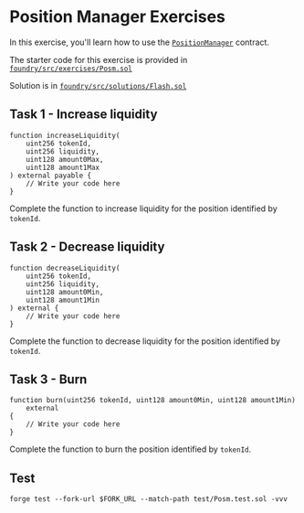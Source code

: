 # Position Manager Exercises

In this exercise, you'll learn how to use the [`PositionManager`](https://github.com/Uniswap/v4-periphery/blob/main/src/PositionManager.sol) contract.

The starter code for this exercise is provided in [`foundry/src/exercises/Posm.sol`](https://github.com/Cyfrin/defi-uniswap-v4/blob/main/foundry/src/exercises/Posm.sol)

Solution is in [`foundry/src/solutions/Flash.sol`](https://github.com/Cyfrin/defi-uniswap-v4/blob/main/foundry/src/solutions/Flash.sol)

## Task 1 - Increase liquidity

```solidity
function increaseLiquidity(
    uint256 tokenId,
    uint256 liquidity,
    uint128 amount0Max,
    uint128 amount1Max
) external payable {
    // Write your code here
}
```

Complete the function to increase liquidity for the position identified by `tokenId`.

## Task 2 - Decrease liquidity

```solidity
function decreaseLiquidity(
    uint256 tokenId,
    uint256 liquidity,
    uint128 amount0Min,
    uint128 amount1Min
) external {
    // Write your code here
}
```

Complete the function to decrease liquidity for the position identified by `tokenId`.

## Task 3 - Burn

```solidity
function burn(uint256 tokenId, uint128 amount0Min, uint128 amount1Min)
    external
{
    // Write your code here
}
```

Complete the function to burn the position identified by `tokenId`.

## Test

```shell
forge test --fork-url $FORK_URL --match-path test/Posm.test.sol -vvv
```
